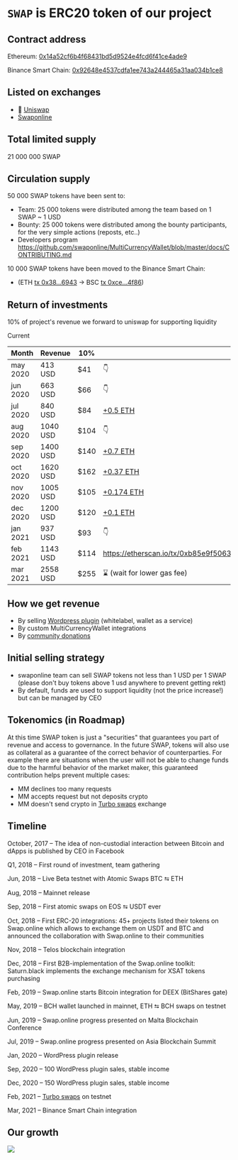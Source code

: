 # `SWAP` is ERC20 token of our project

## Contract address

Ethereum: [0x14a52cf6b4f68431bd5d9524e4fcd6f41ce4ade9](https://etherscan.io/token/0x14a52cf6b4f68431bd5d9524e4fcd6f41ce4ade9)

Binance Smart Chain: [0x92648e4537cdfa1ee743a244465a31aa034b1ce8](https://bscscan.com/token/0x92648e4537cdfa1ee743a244465a31aa034b1ce8)

## Listed on exchanges

- 🦄 [Uniswap](https://uniswap.info/pair/0x8dce5d9ed9fa147544be62bdf0e0f575528b4272)
- [Swaponline](https://swaponline.io/#/exchange/btc-to-swap)

## Total limited supply

21 000 000 SWAP

## Сirculation supply

50 000 SWAP tokens have been sent to:

- Team: 25 000 tokens were distributed among the team based on 1 SWAP ~ 1 USD
- Bounty: 25 000 tokens were distributed among the bounty participants, for the very simple actions (reposts, etc..)
- Developers program https://github.com/swaponline/MultiCurrencyWallet/blob/master/docs/CONTRIBUTING.md

10 000 SWAP tokens have been moved to the Binance Smart Chain:
- (ETH [tx 0x38...6943](https://etherscan.io/tx/0x388a66839a125e13468547ea9eb6ecc124b7af958d6d443e8ac0304c3ea86943) -> BSC [tx 0xce...4f86](https://bscscan.com/tx/0xceb4e38b0ffbdb7d2aac21b8b2e5494421ef9c2991a9e4c3cafbd6402beb4f86))

## Return of investments

10% of project's revenue we forward to uniswap for supporting liquidity

Current

| Month    | Revenue  | 10%   | Forwarded to uniswap                                                                                   |
| -------- | -------- | ----- | ------------------------------------------------------------------------------------------------------ |
| may 2020 | 413 USD  | \$41  | 👇                                                                                                     |
| jun 2020 | 663 USD  | \$66  | 👇                                                                                                     |
| jul 2020 | 840 USD  | \$84  | [+0.5 ETH](https://etherscan.io/tx/0xb5708aa91cd181b45aafc3fb92bdeea970a4359110a10f3fde6a4b42e0cabd14) |
| aug 2020 | 1040 USD | \$104 | 👇                                                                                                     |
| sep 2020 | 1400 USD | \$140 | [+0.7 ETH](https://etherscan.io/tx/0x7b70734c4a3ed1df347ac3d5ef1ba751f3068555c740cf0a5fb1e33c0dbfd160) |
| oct 2020 | 1620 USD | \$162 | [+0.37 ETH](https://etherscan.io/tx/0xbe89c49296e56b7a1dacf755c1dd9a71766477b1188527ddc95f5e832651384b) |
| nov 2020 | 1005 USD | \$105 | [+0.174 ETH](https://etherscan.io/tx/0x8eaf2eb6ae6fdfdda6fe40ed6ae3cdf84b118e0d77c0c6715ef9118f88c80ccb) |
| dec 2020 | 1200 USD | \$120 | [+0.1 ETH](https://etherscan.io/tx/0xb8358a0d3103eef6c25d1c079b6ce531ead41c2ae9b30569350e3d1a0297d5e9) |
| jan 2021 | 937 USD | \$93 | 👇 |
| feb 2021 | 1143 USD | \$114 | https://etherscan.io/tx/0xb85e9f5063ceab6458a1e59c8d4d0dfb359a98ccbfde4086952d359d05fdce9f |
| mar 2021 | 2558 USD | \$255 | ⌛ (wait for lower gas fee) |

## How we get revenue

- By selling [Wordpress plugin](https://codecanyon.net/item/multicurrency-crypto-wallet-and-exchange-widgets-for-wordpress/23532064) (whitelabel, wallet as a service)
- By custom MultiCurrencyWallet integrations
- By [community donations](/docs/DONATE.md)

## Initial selling strategy
- swaponline team can sell SWAP tokens not less than 1 USD per 1 SWAP (please don't buy tokens above 1 usd anywhere to prevent getting rekt)
- By default, funds are used to support liquidity (not the price increase!) but can be managed by CEO 

## Tokenomics (in Roadmap)

At this time SWAP token is just a "securities" that guarantees you part of revenue and access to governance. In the future SWAP, tokens will also use as collateral as a guarantee of the correct behavior of counterparties. For example there are situations when the user will not be able to change funds due to the harmful behavior of the market maker, this guaranteed contribution helps prevent multiple cases:

- MM declines too many requests
- MM accepts request but not deposits crypto
- MM doesn't send crypto in [Turbo swaps](https://github.com/swaponline/MultiCurrencyWallet/blob/master/docs/TURBO_SWAPS.md) exchange 

## Timeline 

October, 2017 – The idea of non-custodial interaction between Bitcoin and dApps is published by CEO in Facebook

Q1, 2018 – First round of investment, team gathering

Jun, 2018 – Live Beta testnet with Atomic Swaps BTC ⮀ ETH

Aug, 2018 – Mainnet release

Sep, 2018 – First atomic swaps on EOS ⮀ USDT ever

Oct, 2018 – First ERC-20 integrations: 45+ projects listed their tokens on Swap.online which allows to exchange them on USDT and BTC and announced the collaboration with Swap.online to their communities

Nov, 2018 – Telos blockchain integration

Dec, 2018 – First B2B-implementation of the Swap.online toolkit: Saturn.black implements the exchange mechanism for XSAT tokens purchasing

Feb, 2019 – Swap.online starts Bitcoin integration for DEEX (BitShares gate)

May, 2019 – BCH wallet launched in mainnet, ETH ⮀ BCH swaps on testnet

Jun, 2019 – Swap.online progress presented on Malta Blockchain Conference

Jul, 2019 – Swap.online progress presented on Asia Blockchain Summit

Jan, 2020 – WordPress plugin release

Sep, 2020 – 100 WordPress plugin sales, stable income

Dec, 2020 – 150 WordPress plugin sales, stable income

Feb, 2021 – [Turbo swaps](https://github.com/swaponline/MultiCurrencyWallet/blob/master/docs/TURBO_SWAPS.md) on testnet

Mar, 2021 – Binance Smart Chain integration

## Our growth

![](https://screenshots.wpmix.net/Telegram_BgGLGK1HWgMnk7BDad8VwuUWjjwDqQjy.png)
